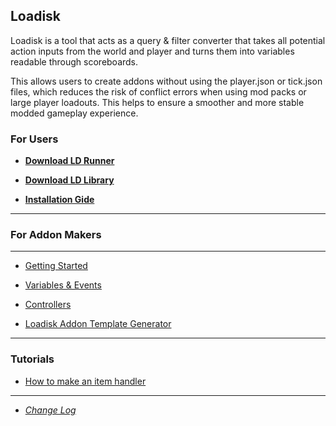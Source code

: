 ## **Loadisk**

Loadisk is a tool that acts as a query & filter converter that takes all potential action inputs from the world and player and turns them into variables readable through scoreboards.

This  allows users to create addons without using the player.json or tick.json files, which reduces the risk of conflict errors when using mod packs or large player loadouts. This helps to ensure a smoother and more stable modded gameplay experience.

### For Users

- [**Download LD Runner**](https://github.com/voxeldon/Loadisk-Public/raw/main/builds/ldRunner1.0.0.mcpack)

- [**Download LD Library**](https://github.com/voxeldon/Loadisk-Public/raw/main/builds/loadiskLib0.4.2.mcaddon)

- [**Installation Gide**](https://github.com/voxeldon/Loadisk-Public/blob/main/documentation/feature/install.md)
---

### For Addon Makers

---

- [Getting Started](https://github.com/voxeldon/Loadisk-Public/blob/main/documentation/feature/getstarted.md)

- [Variables & Events](https://github.com/voxeldon/Loadisk-Public/blob/main/documentation/feature/variable.md)

- [Controllers](https://github.com/voxeldon/Loadisk-Public/blob/main/documentation/feature/controllers.md)

- [Loadisk Addon Template Generator](https://github.com/voxeldon/Loadisk-Public/raw/main/builds/ldPackGen1.0.0.zip)

---

### Tutorials 

- [How to make an item handler](https://github.com/voxeldon/Loadisk-Public/blob/main/documentation/tutorial/item_handler.md)

---

- [*Change Log*](https://github.com/voxeldon/Loadisk-Public/blob/main/documentation/feature/change_log.md)
